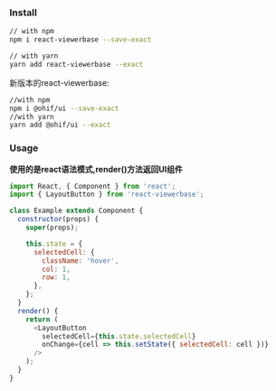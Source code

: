 ### Install

```bash
// with npm
npm i react-viewerbase --save-exact

// with yarn
yarn add react-viewerbase --exact

```

新版本的react-viewerbase:

```bash
//with npm 
npm i @ohif/ui --save-exact
//with yarn
yarn add @ohif/ui --exact
```

### Usage

**使用的是react语法模式,render()方法返回UI组件**

```javascript
import React, { Component } from 'react';
import { LayoutButton } from 'react-viewerbase';

class Example extends Component {
  constructor(props) {
    super(props);

    this.state = {
      selectedCell: {
        className: 'hover',
        col: 1,
        row: 1,
      },
    };
  }
  render() {
    return (
      <LayoutButton
        selectedCell={this.state.selectedCell}
        onChange={cell => this.setState({ selectedCell: cell })}
      />
    );
  }
}
```

### 



